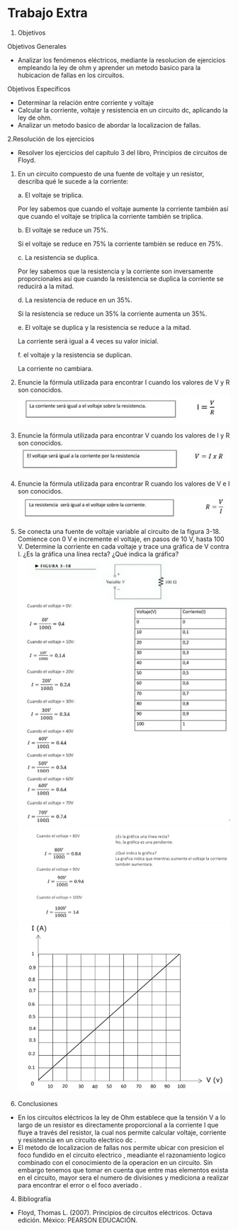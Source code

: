 
# Trabajo Extra

1. Objetivos

 Objetivos Generales

*  Analizar los fenómenos eléctricos, mediante la resolucion de ejercicios empleando la ley de ohm y aprender un metodo basico para la hubicacion de fallas en los circuitos.

Objetivos Específicos

* Determinar la relación entre corriente y voltaje
* Calcular la corriente, voltaje y resistencia en un circuito dc, aplicando la ley de ohm.
* Analizar un metodo basico de abordar la localizacion de fallas. 


2.Resolución de los ejercicios
* Resolver los ejercicios del capítulo 3 del libro, Principios de circuitos de Floyd.
1. En un circuito compuesto de una fuente de voltaje y un resistor, describa qué le sucede a la corriente:

   a.	El voltaje se triplica.

      Por ley sabemos que cuando el voltaje aumente la corriente también así que cuando el voltaje se triplica la corriente también se triplica.
      

   b.	El voltaje se reduce un 75%.

      Si el voltaje se reduce en 75% la corriente también se reduce en 75%.
      

   c.	La resistencia se duplica.

      Por ley sabemos que la resistencia y la corriente son inversamente proporcionales así que cuando la resistencia se duplica la corriente se reducirá  a la mitad.
      

   d.	La resistencia de reduce en un 35%.

      Si la resistencia se reduce un 35% la corriente aumenta un 35%.
      

   e.	El voltaje se duplica y la resistencia se reduce a la mitad.
 
      La corriente será igual a 4 veces su valor inicial.
      

   f.	el voltaje y la resistencia se duplican.

      La corriente no cambiara.
2. Enuncie la fórmula utilizada para encontrar I cuando los valores de V y R son conocidos.
![](https://github.com/DiegoLimaespe/TRABAJO-EXTRA-FOTOS/blob/main/2.jpg)
3. Enuncie la fórmula utilizada para encontrar V cuando los valores de I y R son conocidos.
![](https://github.com/DiegoLimaespe/TRABAJO-EXTRA-FOTOS/blob/main/3.jpg)
4. Enuncie la fórmula utilizada para encontrar R cuando los valores de V e I son conocidos.
![](https://github.com/DiegoLimaespe/TRABAJO-EXTRA-FOTOS/blob/main/4.jpg)
5. Se conecta una fuente de voltaje variable al circuito de la figura 3-18. Comience con 0 V e incremente el voltaje, en pasos de 10 V, hasta 100 V. Determine la corriente en cada voltaje y trace una gráfica de V contra I. ¿Es la gráfica una línea recta? ¿Qué indica la gráfica?
![](https://github.com/DiegoLimaespe/TRABAJO-EXTRA-FOTOS/blob/main/5.jpg)
![](https://github.com/DiegoLimaespe/TRABAJO-EXTRA-FOTOS/blob/main/5.2.jpg)
![](https://github.com/DiegoLimaespe/TRABAJO-EXTRA-FOTOS/blob/main/5.1.jpg)


3. Conclusiones

* En los circuitos eléctricos la ley de Ohm establece que la tensión V a lo largo de un resistor es directamente proporcional a la corriente I que fluye a través del resistor, la cual nos permite calcular  voltaje, corriente y resistencia en un circuito electrico dc .
* El metodo de localizacion de fallas nos permite ubicar con presicion el foco fundido en el circuito electrico , meadiante el razonamiento logico combinado con el conocimiento de la operacion en un circuito. Sin embargo tenemos que tomar en cuenta que entre mas elementos exista en el circuito, mayor sera el numero de divisiones y mediciona a realizar para encontrar el error o el foco averiado .

4. Bibliografía
* Floyd, Thomas L. (2007). Principios de circuitos eléctricos. Octava edición. México: PEARSON EDUCACIÓN.
